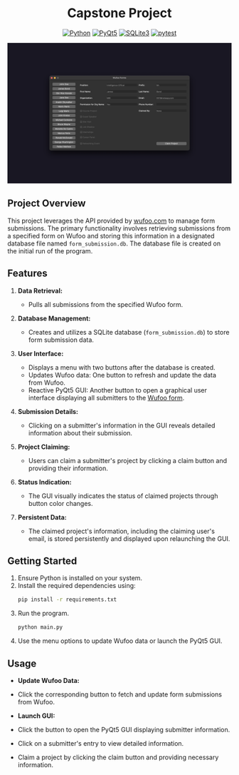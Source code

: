 <div align="center">

   <h1>Capstone Project</h1>

[![Python](https://img.shields.io/badge/Python-3.6%2B-blue.svg)](https://www.python.org/)
[![PyQt5](https://img.shields.io/badge/PyQt5-5.15.4-green.svg)](https://pypi.org/project/PyQt5/)
[![SQLite3](https://img.shields.io/badge/SQLite3-3.36.0-orange.svg)](https://www.sqlite.org/)
[![pytest](https://img.shields.io/badge/pytest-6.2.5-purple.svg)](https://pypi.org/project/pytest/)

</div>

![GUI Screenshot](/gui_screenshot.png)

## Project Overview

This project leverages the API provided by [wufoo.com](https://www.wufoo.com) to manage form submissions. The primary functionality involves retrieving submissions from a specified form on Wufoo and storing this information in a designated database file named `form_submission.db`. The database file is created on the initial run of the program.

## Features

1. **Data Retrieval:**

   - Pulls all submissions from the specified Wufoo form.

2. **Database Management:**

   - Creates and utilizes a SQLite database (`form_submission.db`) to store form submission data.

3. **User Interface:**

   - Displays a menu with two buttons after the database is created.
   - Updates Wufoo data: One button to refresh and update the data from Wufoo.
   - Reactive PyQt5 GUI: Another button to open a graphical user interface displaying all submitters to the [Wufoo form](https://j1masone.wufoo.com/forms/cubes-project-proposal-submission/).

4. **Submission Details:**

   - Clicking on a submitter's information in the GUI reveals detailed information about their submission.

5. **Project Claiming:**

   - Users can claim a submitter's project by clicking a claim button and providing their information.

6. **Status Indication:**

   - The GUI visually indicates the status of claimed projects through button color changes.

7. **Persistent Data:**
   - The claimed project's information, including the claiming user's email, is stored persistently and displayed upon relaunching the GUI.

## Getting Started

1. Ensure Python is installed on your system.
2. Install the required dependencies using:
   ```bash
   pip install -r requirements.txt
   ```
3. Run the program.
   ```bash
   python main.py
   ```
4. Use the menu options to update Wufoo data or launch the PyQt5 GUI.

## Usage

- **Update Wufoo Data:**
- Click the corresponding button to fetch and update form submissions from Wufoo.

- **Launch GUI:**
- Click the button to open the PyQt5 GUI displaying submitter information.
- Click on a submitter's entry to view detailed information.
- Claim a project by clicking the claim button and providing necessary information.

